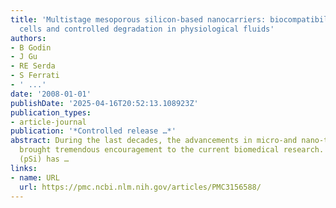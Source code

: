 ```yaml
---
title: 'Multistage mesoporous silicon-based nanocarriers: biocompatibility with immune
  cells and controlled degradation in physiological fluids'
authors:
- B Godin
- J Gu
- RE Serda
- S Ferrati
- ' ...'
date: '2008-01-01'
publishDate: '2025-04-16T20:52:13.108923Z'
publication_types:
- article-journal
publication: '*Controlled release …*'
abstract: During the last decades, the advancements in micro-and nano-technology have
  brought tremendous encouragement to the current biomedical research. Porous silicon
  (pSi) has …
links:
- name: URL
  url: https://pmc.ncbi.nlm.nih.gov/articles/PMC3156588/
---
```

